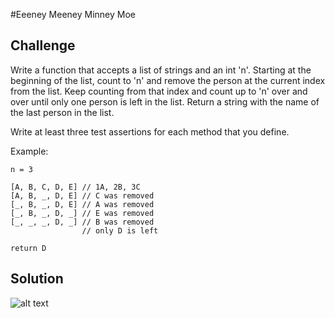 #Eeeney Meeney Minney Moe

## Challenge
Write a function that accepts a list of strings and an int 'n'. Starting at the beginning of the list, count to 'n' and
remove the person at the current index from the list. Keep counting from that index and count up to 'n' over and over
until only one person is left in the list. Return a string with the name of the last person in the list.

Write at least three test assertions for each method that you define.

Example:

```
n = 3

[A, B, C, D, E] // 1A, 2B, 3C
[A, B, _, D, E] // C was removed
[_, B, _, D, E] // A was removed
[_, B, _, D, _] // E was removed
[_, _, _, D, _] // B was removed
                // only D is left

return D
```

## Solution
![alt text](assets/eeney_meeney.jpg "eeney_meeney")